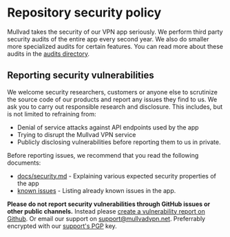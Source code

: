 # Repository security policy

Mullvad takes the security of our VPN app seriously. We perform third party security audits of the
entire app every second year. We also do smaller more specialized audits for certain features.
You can read more about these audits in the [audits directory](audits/README.md).

## Reporting security vulnerabilities

We welcome security researchers, customers or anyone else to scrutinize the source code of our
products and report any issues they find to us. We ask you to carry out responsible
research and disclosure. This includes, but is not limited to refraining from:

* Denial of service attacks against API endpoints used by the app
* Trying to disrupt the Mullvad VPN service
* Publicly disclosing vulnerabilities before reporting them to us in private.

Before reporting issues, we recommend that you read the following documents:
* [docs/security.md] - Explaining various expected security properties of the app
* [known issues] - Listing already known issues in the app.

**Please do not report security vulnerabilities through GitHub issues or other
public channels.** Instead please [create a vulnerability report on Github]. Or email our
support on [support@mullvadvpn.net]. Preferrably encrypted with our [support's PGP] key.

[create a vulnerability report on Github]: https://github.com/mullvad/mullvadvpn-app/security/advisories/new
[support@mullvadvpn.net]: mailto:support@mullvadvpn.net
[support's PGP]: https://mullvad.net/static/gpg/mullvadvpn-support-mail.asc
[known issues]: docs/known-issues.md
[docs/security.md]: docs/security.md
